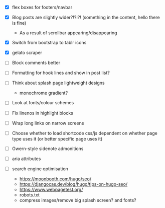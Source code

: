 - [x] flex boxes for footers/navbar
- [x] Blog posts are slightly wider?!?!?! (something in the content, hello there is fine)
  - As a result of scrollbar appearing/disappearing
- [x] Switch from bootstrap to tablr icons
- [x] gelato scraper

- [ ] Block comments better
- [ ] Formatting for hook lines and show in post list?
- [ ] Think about splash page lightweight designs
  - monochrome gradient?
- [ ] Look at fonts/colour schemes
- [ ] Fix linenos in highlight blocks
- [ ] Wrap long links on narrow screens

- [ ] Choose whether to load shortcode css/js dependent on whether page type uses it (or better specific page uses it)
- [ ] Gwern-style sidenote admonitions

- [ ] aria attributes
- [ ] search engine optimisation
  - <https://moonbooth.com/hugo/seo/>
  - <https://djangocas.dev/blog/hugo/tips-on-hugo-seo/>
  - <https://www.webpagetest.org/>
  - robots.txt
  - compress images/remove big splash screen? and fonts?
